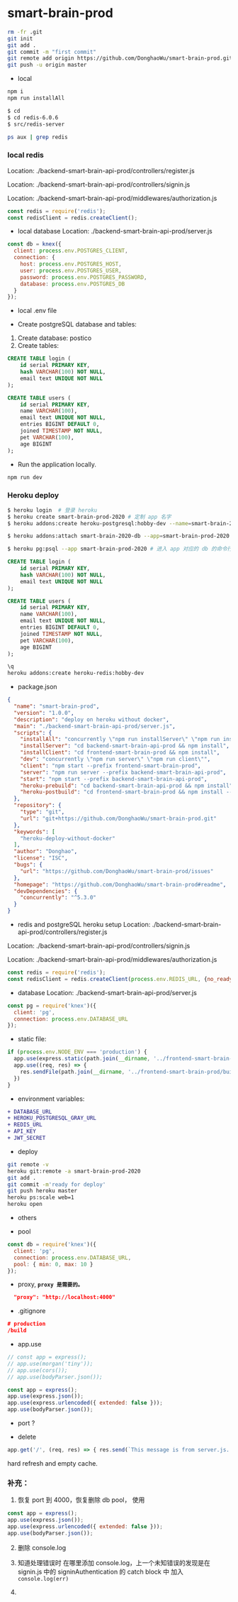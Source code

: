 # smart-brain-prod

```bash
rm -fr .git
git init
git add .
git commit -m "first commit"
git remote add origin https://github.com/DonghaoWu/smart-brain-prod.git
git push -u origin master

```

- local

```bash
npm i
npm run installAll

$ cd
$ cd redis-6.0.6
$ src/redis-server

ps aux | grep redis
```

### local redis

Location: ./backend-smart-brain-api-prod/controllers/register.js

Location: ./backend-smart-brain-api-prod/controllers/signin.js

Location: ./backend-smart-brain-api-prod/middlewares/authorization.js

```js
const redis = require('redis');
const redisClient = redis.createClient();
```

- local database
Location: ./backend-smart-brain-api-prod/server.js

```js
const db = knex({
  client: process.env.POSTGRES_CLIENT,
  connection: {
    host: process.env.POSTGRES_HOST,
    user: process.env.POSTGRES_USER,
    password: process.env.POSTGRES_PASSWORD,
    database: process.env.POSTGRES_DB
  }
});
```

- local .env file

- Create postgreSQL database and tables:

1. Create database: postico
2. Create tables:

```sql
CREATE TABLE login (
    id serial PRIMARY KEY,
    hash VARCHAR(100) NOT NULL,
    email text UNIQUE NOT NULL
);

CREATE TABLE users (
    id serial PRIMARY KEY,
    name VARCHAR(100),
    email text UNIQUE NOT NULL,
    entries BIGINT DEFAULT 0,
    joined TIMESTAMP NOT NULL,
    pet VARCHAR(100),
    age BIGINT
);
```

- Run the application locally.

```bash
npm run dev
```

### Heroku deploy

```bash
$ heroku login  # 登录 heroku
$ heroku create smart-brain-prod-2020 # 定制 app 名字
$ heroku addons:create heroku-postgresql:hobby-dev --name=smart-brain-2020-db # 新增一个 postgreSQL 的 database。

$ heroku addons:attach smart-brain-2020-db --app=smart-brain-prod-2020 # 设定 app 和 db 对接

$ heroku pg:psql --app smart-brain-prod-2020 # 进入 app 对应的 db 的命令行
```

```sql
CREATE TABLE login (
    id serial PRIMARY KEY,
    hash VARCHAR(100) NOT NULL,
    email text UNIQUE NOT NULL
);

CREATE TABLE users (
    id serial PRIMARY KEY,
    name VARCHAR(100),
    email text UNIQUE NOT NULL,
    entries BIGINT DEFAULT 0,
    joined TIMESTAMP NOT NULL,
    pet VARCHAR(100),
    age BIGINT
);
```

```bash
\q
heroku addons:create heroku-redis:hobby-dev
```

- package.json

```json
{
  "name": "smart-brain-prod",
  "version": "1.0.0",
  "description": "deploy on heroku without docker",
  "main": "./backend-smart-brain-api-prod/server.js",
  "scripts": {
    "installAll": "concurrently \"npm run installServer\" \"npm run installClient\"",
    "installServer": "cd backend-smart-brain-api-prod && npm install",
    "installClient": "cd frontend-smart-brain-prod && npm install",
    "dev": "concurrently \"npm run server\" \"npm run client\"",
    "client": "npm start --prefix frontend-smart-brain-prod",
    "server": "npm run server --prefix backend-smart-brain-api-prod",
    "start": "npm start --prefix backend-smart-brain-api-prod",
    "heroku-prebuild": "cd backend-smart-brain-api-prod && npm install",
    "heroku-postbuild": "cd frontend-smart-brain-prod && npm install --only=dev && npm install && npm run build"
  },
  "repository": {
    "type": "git",
    "url": "git+https://github.com/DonghaoWu/smart-brain-prod.git"
  },
  "keywords": [
    "heroku-deploy-without-docker"
  ],
  "author": "Donghao",
  "license": "ISC",
  "bugs": {
    "url": "https://github.com/DonghaoWu/smart-brain-prod/issues"
  },
  "homepage": "https://github.com/DonghaoWu/smart-brain-prod#readme",
  "devDependencies": {
    "concurrently": "^5.3.0"
  }
}
```

- redis and postgreSQL  heroku setup
Location: ./backend-smart-brain-api-prod/controllers/register.js

Location: ./backend-smart-brain-api-prod/controllers/signin.js

Location: ./backend-smart-brain-api-prod/middlewares/authorization.js

```js
const redis = require('redis');
const redisClient = redis.createClient(process.env.REDIS_URL, {no_ready_check: true});
```

- database
Location: ./backend-smart-brain-api-prod/server.js

```js
const pg = require('knex')({
  client: 'pg',
  connection: process.env.DATABASE_URL
});
```

- static file:

```js
if (process.env.NODE_ENV === 'production') {
  app.use(express.static(path.join(__dirname, '../frontend-smart-brain-prod/build')));
  app.use((req, res) => {
    res.sendFile(path.join(__dirname, '../frontend-smart-brain-prod/build/index.html'));
  })
}
```

- environment variables:

```diff
+ DATABASE_URL
+ HEROKU_POSTGRESQL_GRAY_URL
+ REDIS_URL
+ API_KEY
+ JWT_SECRET
```


- deploy

```bash
git remote -v
heroku git:remote -a smart-brain-prod-2020
git add .
git commit -m'ready for deploy'
git push heroku master
heroku ps:scale web=1
heroku open
```

- others

- pool

```js
const db = require('knex')({
  client: 'pg',
  connection: process.env.DATABASE_URL,
  pool: { min: 0, max: 10 }
});
```

- proxy, __`proxy 是需要的。`__

```json
  "proxy": "http://localhost:4000"
```

- .gitignore 

```json
# production
/build
```

- app.use

```js
// const app = express();
// app.use(morgan('tiny'));
// app.use(cors());
// app.use(bodyParser.json());

const app = express();
app.use(express.json());
app.use(express.urlencoded({ extended: false }));
app.use(bodyParser.json());
```

- port ?

- delete

```js
app.get('/', (req, res) => { res.send(`This message is from server.js. You will get this message when visit http://localhost:4000/`) })
```

hard refresh and empty cache.

### 补充：

1. 恢复 port 到 4000，恢复删除 db pool， 使用

```js
const app = express();
app.use(express.json());
app.use(express.urlencoded({ extended: false }));
app.use(bodyParser.json());
```

2. 删除 console.log

3. 知道处理错误时 在哪里添加 console.log，上一个未知错误的发现是在 signin.js 中的 signinAuthentication 的 catch block 中 加入 `console.log(err)`

4. 


